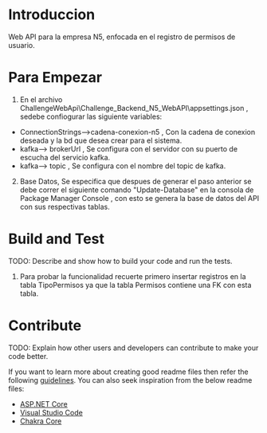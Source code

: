 # Introduccion 

Web API para la empresa N5, enfocada en el registro de permisos de usuario.

# Para Empezar

1. En el archivo ChallengeWebApi\Challenge_Backend_N5_WebAPI\appsettings.json , sedebe confiogurar las siguiente variables:
  * ConnectionStrings-->cadena-conexion-n5 , Con la cadena de conexion deseada y la bd que desea crear para el sistema.
  * kafka--> brokerUrl , Se configura con el servidor con su puerto de escucha del servicio kafka.
  * kafka--> topic , Se configura con el nombre del topic de kafka.
  
2. Base Datos, Se especifica que despues de generar el paso anterior se debe correr el siguiente comando "Update-Database" en la consola de Package Manager Console , con esto se genera la base de datos del API con sus respectivas tablas.


# Build and Test
TODO: Describe and show how to build your code and run the tests. 
1. Para probar la funcionalidad recuerte primero insertar registros en la tabla TipoPermisos ya que la tabla Permisos contiene una FK con esta tabla.


# Contribute
TODO: Explain how other users and developers can contribute to make your code better. 

If you want to learn more about creating good readme files then refer the following [guidelines](https://docs.microsoft.com/en-us/azure/devops/repos/git/create-a-readme?view=azure-devops). You can also seek inspiration from the below readme files:
- [ASP.NET Core](https://github.com/aspnet/Home)
- [Visual Studio Code](https://github.com/Microsoft/vscode)
- [Chakra Core](https://github.com/Microsoft/ChakraCore)
